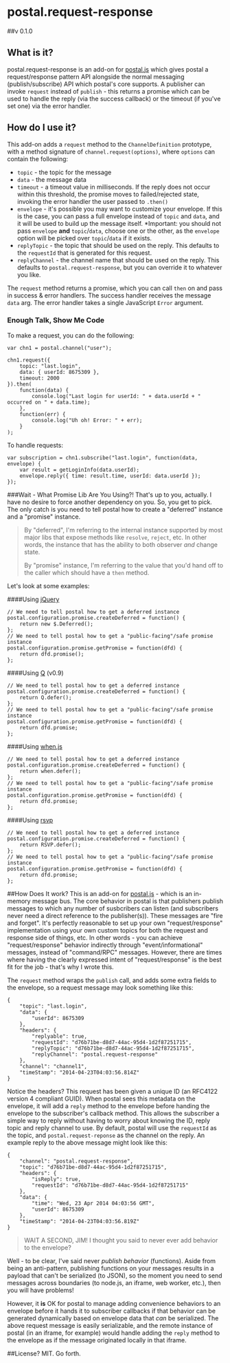 # postal.request-response

##v 0.1.0

## What is it?
postal.request-response is an add-on for [postal.js](https://github.com/postaljs/postal.js) which gives postal a request/response pattern API alongside the normal messaging (publish/subscribe) API which postal's core supports. A publisher can invoke `request` instead of `publish` - this returns a promise which can be used to handle the reply (via the success callback) or the timeout (if you've set one) via the error handler.

## How do I use it?
This add-on adds a `request` method to the `ChannelDefinition` prototype, with a method signature of `channel.request(options)`, where `options` can contain the following:

* `topic` - the topic for the message
* `data` - the message data
* `timeout` - a timeout value in milliseconds. If the reply does not occur within this threshold, the promise moves to failed/rejected state, invoking the error handler the user passed to `.then()`
* `envelope` - it's possible you may want to customize your envelope. If this is the case, you can pass a full envelope instead of `topic` and `data`, and it will be used to build up the message itself. *Important: you should not pass `envelope` **and** `topic`/`data`, choose one or the other, as the `envelope` option will be picked over `topic`/`data` if it exists.
* `replyTopic` - the topic that should be used on the reply. This defaults to the `requestId` that is generated for this request.
* `replyChannel` - the channel name that should be used on the reply. This defaults to `postal.request-response`, but you can override it to whatever you like.

The `request` method returns a promise, which you can call `then` on and pass in success & error handlers.  The success handler receives the message `data` arg. The error handler takes a single JavaScript `Error` argument.

### Enough Talk, Show Me Code
To make a request, you can do the following:

```
var chn1 = postal.channel("user");

chn1.request({
	topic: "last.login",
	data: { userId: 8675309 },
	timeout: 2000
}).then(
	function(data) {
		console.log("Last login for userId: " + data.userId + " occurred on " + data.time);
	},
	function(err) {
		console.log("Uh oh! Error: " + err);
	}
);
```

To handle requests:

```
var subscription = chn1.subscribe("last.login", function(data, envelope) {
	var result = getLoginInfo(data.userId);
	envelope.reply({ time: result.time, userId: data.userId });
});
```

###Wait - What Promise Lib Are You Using?!
That's up to you, actually. I have no desire to force another dependency on you. So, you get to pick. The only catch is you need to tell postal how to create a "deferred" instance and a "promise" instance.

>By "deferred", I'm referring to the internal instance supported by most major libs that expose methods like `resolve`, `reject`, etc. In other words, the instance that has the ability to both observer *and* change state.
>
> By "promise" instance, I'm referring to the value that you'd hand off to the caller which should have a `then` method.

Let's look at some examples:

####Using [jQuery](http://api.jquery.com/category/deferred-object/)
```
// We need to tell postal how to get a deferred instance
postal.configuration.promise.createDeferred = function() {
	return new $.Deferred();
};
// We need to tell postal how to get a "public-facing"/safe promise instance
postal.configuration.promise.getPromise = function(dfd) {
	return dfd.promise();
};
```

####Using [Q](https://github.com/kriskowal/q) (v0.9)
```
// We need to tell postal how to get a deferred instance
postal.configuration.promise.createDeferred = function() {
	return Q.defer();
};
// We need to tell postal how to get a "public-facing"/safe promise instance
postal.configuration.promise.getPromise = function(dfd) {
	return dfd.promise;
};
```

####Using [when.js](https://github.com/cujojs/when)
```
// We need to tell postal how to get a deferred instance
postal.configuration.promise.createDeferred = function() {
	return when.defer();
};
// We need to tell postal how to get a "public-facing"/safe promise instance
postal.configuration.promise.getPromise = function(dfd) {
	return dfd.promise;
};
```

####Using [rsvp](https://github.com/tildeio/rsvp.js/)
```
// We need to tell postal how to get a deferred instance
postal.configuration.promise.createDeferred = function() {
	return RSVP.defer();
};
// We need to tell postal how to get a "public-facing"/safe promise instance
postal.configuration.promise.getPromise = function(dfd) {
	return dfd.promise;
};
```

##How Does It work?
This is an add-on for [postal.js](https://github.com/postaljs/postal.js) - which is an in-memory message bus. The core behavior in postal is that publishers publish messages to which any number of susbcribers can listen (and subscribers never need a direct reference to the publisher(s)). These messages are "fire and forget". It's perfectly reasonable to set up your own "request/response" implementation using your own custom topics for both the request and response side of things, etc. In other words - you can achieve "request/response" behavior indirectly through "event/informational" messages, instead of "command/RPC" messages. However, there are times where having the clearly expressed intent of "request/response" is the best fit for the job - that's why I wrote this.

The `request` method wraps the `publish` call, and adds some extra fields to the envelope, so a request message may look something like this:

```
{
    "topic": "last.login",
    "data": {
        "userId": 8675309
    },
    "headers": {
        "replyable": true,
        "requestId": "d76b71be-d8d7-44ac-95d4-1d2f87251715",
        "replyTopic": "d76b71be-d8d7-44ac-95d4-1d2f87251715",
        "replyChannel": "postal.request-response"
    },
    "channel": "channel1",
    "timeStamp": "2014-04-23T04:03:56.814Z"
} 
```

Notice the headers? This request has been given a unique ID (an RFC4122 version 4 compliant GUID). When postal sees this metadata on the envelope, it will add a `reply` method to the envelope before handing the envelope to the subscriber's callback method. This allows the subscriber a simple way to reply without having to worry about knowing the ID, reply topic and reply channel to use. By default, postal will use the `requestId` as the topic, and `postal.request-reponse` as the channel on the reply. An example reply to the above message might look like this:

```
{
    "channel": "postal.request-response",
    "topic": "d76b71be-d8d7-44ac-95d4-1d2f87251715",
    "headers": {
        "isReply": true,
        "requestId": "d76b71be-d8d7-44ac-95d4-1d2f87251715"
    },
    "data": {
        "time": "Wed, 23 Apr 2014 04:03:56 GMT",
        "userId": 8675309
    },
    "timeStamp": "2014-04-23T04:03:56.819Z"
} 
```

>WAIT A SECOND, JIM! I thought you said to never ever add behavior to the envelope?

Well - to be clear, I've said never *publish behavior* (functions). Aside from being an anti-pattern, publishing functions on your messages results in a payload that can't be serialized (to JSON), so the moment you need to send messages across boundaries (to node.js, an iframe, web worker, etc.), then you will have problems!

However, it **is** OK for postal to manage adding convenience behaviors to an envelope before it hands it to subscriber callbacks if that behavior can be generated dynamically based on envelope data that *can* be serialized. The above request message is easily serializable, and the remote instance of postal (in an iframe, for example) would handle adding the `reply` method to the envelope as if the message originated locally in that iframe.

##License?
MIT. Go forth.
